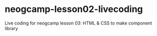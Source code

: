 # neogcamp-lesson02-livecoding
 Live coding for neogcamp lesson 03: HTML & CSS to make component library

